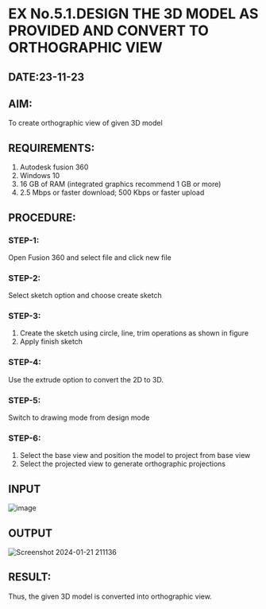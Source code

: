 # EX No.5.1.DESIGN THE 3D MODEL AS PROVIDED AND CONVERT TO ORTHOGRAPHIC VIEW
## DATE:23-11-23

## AIM: 
To create orthographic view of given 3D model

## REQUIREMENTS: 
1. Autodesk fusion 360
2. Windows 10
3. 16 GB of RAM (integrated graphics recommend 1 GB or more)
4. 2.5 Mbps or faster download; 500 Kbps or faster upload 

## PROCEDURE:

### STEP-1:
Open Fusion 360 and select file and click new file

### STEP-2:
Select sketch option and choose create sketch

### STEP-3: 
1. Create the sketch using circle, line, trim operations as shown in figure
2. Apply finish sketch 

### STEP-4:
 Use the extrude option to convert the 2D to 3D.

### STEP-5:
Switch to drawing mode from design mode 
          
### STEP-6:
1. Select the base view and position the model to project from base view 
2. Select the projected view to generate orthographic projections

## INPUT
![image](https://user-images.githubusercontent.com/113594316/199408705-ed302b2a-90c3-41c0-9cc4-791a93366e2a.png)

## OUTPUT
![Screenshot 2024-01-21 211136](https://github.com/subha2406/EX-No.5.1.-DESIGN-THE-3D-MODEL-AS-PROVIDED-AND-CONVERT-TO-ORTHOGRAPHIC-VIEW/assets/155226504/1d5c6d93-acff-43bc-ba8f-467bd9157a03)

## RESULT:
Thus, the given 3D model is converted into orthographic view.


